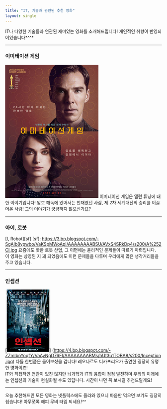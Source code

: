 ```yaml
---
title: "IT, 기술과 관련된 추천 영화"
layout: single
---
```


IT나 다양한 기술들과 연관된 재미있는 영화를 소개해드립니다!
개인적인 취향이 반영되어있습니다*^^*   

---
### 이미테이션 게임
![allen](/assets/images/allen.png)
이미테이션 게임은 앨런 튜닝에 대한 이야기입니다! 암호 해독에 있어서는 천재였던 사람, 제 2차 세계대전의 승리를 이끌어온 사람! 그의 이야기가 궁금하지 않으신가요?

---
### 아이, 로봇
[I, Robot][sf]
[sf]: https://3.bp.blogspot.com/-SgAIb8ypwbo/VaKSpMWoApI/AAAAAAAABSU/AVxS4SRkDp4/s200/A%252CI.jpg
요즘에도 핫한 로봇 산업, 그 이면에는 윤리적인 문제들이 따르기 마련입니다.   
이 영화는 상영된 지 꽤 되었음에도 이런 문제들을 다루며 우리에게 많은 생각거리들을 주고 있습니다.  

---
### 인셉션
[![inception](/assets/images/Inception.jpg "이 사이트에서도 영화를 추천해주는데 굉장히 좋습니다. 방문해보세요!")]
(https://4.bp.blogspot.com/-ZZmIbnYoqfY/VaAyNgD76FI/AAAAAAAABMs/hUt3u1TOBA8/s200/Inception.jpg)
다들 한번쯤은 들어보셨을 겁니다! 레오나르도 디카프리오가 출연한 굉장히 유명한 영화이죠!   
IT와 직접적인 연관이 있진 않지만 뇌과학과 IT의 융합이 점점 발전하며 우리의 미래에는 인셉션의 기술이 현실화될 수도 있답니다. 
시간이 나면 꼭 보시길 추천드릴게요!

---
오늘 추천해드린 모든 영화는 넷플릭스에도 올라와 있으니 마음만 먹으면 보기도 굉장히 쉽습니다! 아무쪼록 해피 무비 타임 되세요!*^^*
